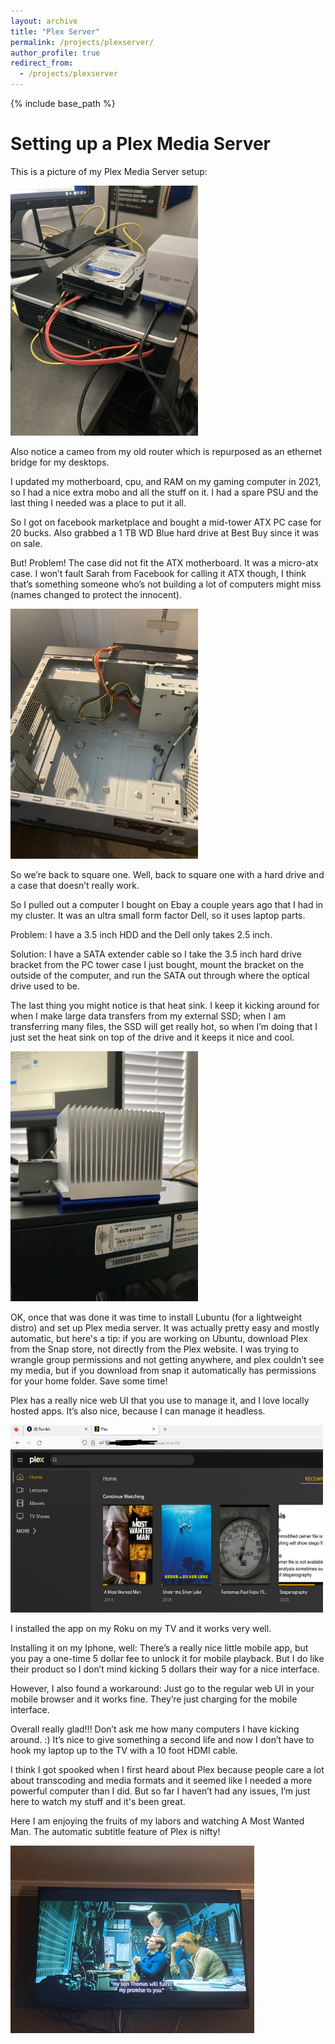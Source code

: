 ```yaml
---
layout: archive
title: "Plex Server"
permalink: /projects/plexserver/
author_profile: true
redirect_from:
  - /projects/plexserver
---
```


{% include base_path %}

Setting up a Plex Media Server
=====

This is a picture of my Plex Media Server setup:

<img src="https://raw.githubusercontent.com/hbwddl/hbwddl.github.io/master/images/plex_overview.jpg" height="400" width="300">

Also notice a cameo from my old router which is repurposed as an ethernet bridge for my desktops.

I updated my motherboard, cpu, and RAM on my gaming computer in 2021, so I had a nice extra mobo and all the stuff on it. I had a spare PSU and the last thing I needed was a place to put it all.

So I got on facebook marketplace and bought a mid-tower ATX PC case for 20 bucks. Also grabbed a 1 TB WD Blue hard drive at Best Buy since it was on sale.

But! Problem! The case did not fit the ATX motherboard. It was a micro-atx case. I won’t fault Sarah from Facebook for calling it ATX though, I think that’s something someone who’s not building a lot of computers might miss (names changed to protect the innocent).

<img src="https://raw.githubusercontent.com/hbwddl/hbwddl.github.io/master/images/pc_case.jpg" height="400" width="300">

So we’re back to square one. Well, back to square one with a hard drive and a case that doesn’t really work.

So I pulled out a computer I bought on Ebay a couple years ago that I had in my cluster. It was an ultra small form factor Dell, so it uses laptop parts.

Problem: I have a 3.5 inch HDD and the Dell only takes 2.5 inch.

Solution: I have a SATA extender cable so I take the 3.5 inch hard drive bracket from the PC tower case I just bought, mount the bracket on the outside of the computer, and run the SATA out through where the optical drive used to be.

The last thing you might notice is that heat sink. I keep it kicking around for when I make large data transfers from my external SSD; when I am transferring many files, the SSD will get really hot, so when I’m doing that I just set the heat sink on top of the drive and it keeps it nice and cool. 

<img src="https://raw.githubusercontent.com/hbwddl/hbwddl.github.io/master/images/heat_sink.jpg" height="400" width="300">

OK, once that was done it was time to install Lubuntu (for a lightweight distro) and set up Plex media server. It was actually pretty easy and mostly automatic, but here's a tip: if you are working on Ubuntu, download Plex from the Snap store, not directly from the Plex website. I was trying to wrangle group permissions and not getting anywhere, and plex couldn’t see my media, but if you download from snap it automatically has permissions for your home folder. Save some time!

Plex has a really nice web UI that you use to manage it, and I love locally hosted apps. It’s also nice, because I can manage it headless.

<img src="https://raw.githubusercontent.com/hbwddl/hbwddl.github.io/master/images/webui.png" height="300" width="500">

I installed the app on my Roku on my TV and it works very well.

Installing it on my Iphone, well: There’s a really nice little mobile app, but you pay a one-time 5 dollar fee to unlock it for mobile playback. But I do like their product so I don’t mind kicking 5 dollars their way for a nice interface.

However, I also found a workaround: Just go to the regular web UI in your mobile browser and it works fine. They’re just charging for the mobile interface.

Overall really glad!!! Don’t ask me how many computers I have kicking around. :) It’s nice to give something a second life and now I don’t have to hook my laptop up to the TV with a 10 foot HDMI cable.

I think I got spooked when I first heard about Plex because people care a lot about transcoding and media formats and it seemed like I needed a more powerful computer than I did. But so far I haven’t had any issues, I’m just here to watch my stuff and it's been great.

Here I am enjoying the fruits of my labors and watching A Most Wanted Man. The automatic subtitle feature of Plex is nifty!

<img src="https://raw.githubusercontent.com/hbwddl/hbwddl.github.io/master/images/movie.jpg" height="300" width="390">
